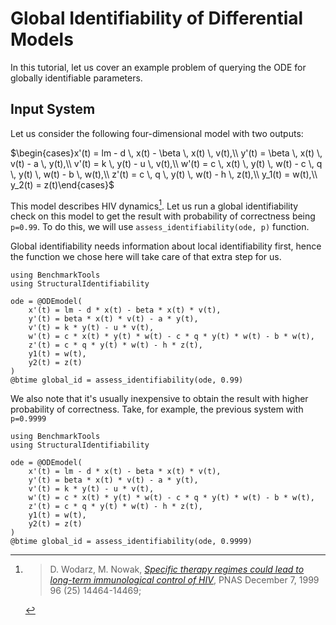 # Global Identifiability of Differential Models

In this tutorial, let us cover an example problem of querying the ODE for globally identifiable parameters.

## Input System

Let us consider the following four-dimensional model with two outputs:

$\begin{cases}x'(t) = lm - d \, x(t) - \beta \, x(t) \, v(t),\\
    y'(t) = \beta \, x(t) \, v(t) - a \, y(t),\\
    v'(t) = k \, y(t) - u \, v(t),\\
    w'(t) = c \, x(t) \, y(t) \, w(t) - c \, q \, y(t) \, w(t) - b \, w(t),\\
    z'(t) = c \, q \, y(t) \, w(t) - h \, z(t),\\
    y_1(t) = w(t),\\
    y_2(t) = z(t)\end{cases}$

This model describes HIV dynamics[^1]. Let us run a global identifiability check on this model to get the result with probability of correctness being `p=0.99`. To do this, we will use `assess_identifiability(ode, p)` function.

Global identifiability needs information about local identifiability first, hence the function we chose here will take care of that extra step for us.

```@repl
using BenchmarkTools
using StructuralIdentifiability

ode = @ODEmodel(
    x'(t) = lm - d * x(t) - beta * x(t) * v(t),
    y'(t) = beta * x(t) * v(t) - a * y(t),
    v'(t) = k * y(t) - u * v(t),
    w'(t) = c * x(t) * y(t) * w(t) - c * q * y(t) * w(t) - b * w(t),
    z'(t) = c * q * y(t) * w(t) - h * z(t),
    y1(t) = w(t),
    y2(t) = z(t)
)
@btime global_id = assess_identifiability(ode, 0.99)
```

We also note that it's usually inexpensive to obtain the result with higher probability of correctness. Take, for example, the previous system with `p=0.9999`

```@repl
using BenchmarkTools
using StructuralIdentifiability

ode = @ODEmodel(
    x'(t) = lm - d * x(t) - beta * x(t) * v(t),
    y'(t) = beta * x(t) * v(t) - a * y(t),
    v'(t) = k * y(t) - u * v(t),
    w'(t) = c * x(t) * y(t) * w(t) - c * q * y(t) * w(t) - b * w(t),
    z'(t) = c * q * y(t) * w(t) - h * z(t),
    y1(t) = w(t),
    y2(t) = z(t)
)
@btime global_id = assess_identifiability(ode, 0.9999)
```

[^1]:
    > D. Wodarz, M. Nowak, [*Specific therapy regimes could lead to long-term immunological control of HIV*](https://doi.org/10.1073/pnas.96.25.14464), PNAS December 7, 1999 96 (25) 14464-14469;
